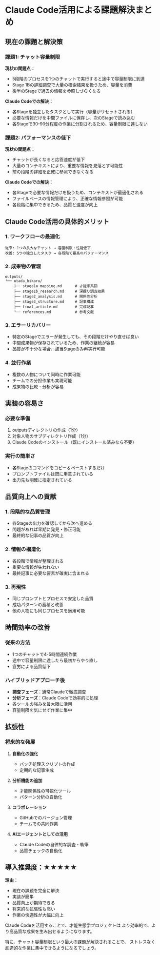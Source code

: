 # Claude Code活用による課題解決まとめ

## 現在の課題と解決策

### 課題1: チャット容量制限
**現状の問題点：**
- 5段階のプロセスを1つのチャットで実行すると途中で容量制限に到達
- Stage 1Bの詳細調査で大量の検索結果を扱うため、容量を消費
- 後半のStageで過去の情報を参照しづらくなる

**Claude Codeでの解決：**
- 各Stageを独立したタスクとして実行（容量がリセットされる）
- 必要な情報だけを中間ファイルに保存し、次のStageで読み込む
- 各Stageで30-90分程度の作業に分割されるため、容量制限に達しない

### 課題2: パフォーマンスの低下
**現状の問題点：**
- チャットが長くなると応答速度が低下
- 大量のコンテキストにより、重要な情報を見落とす可能性
- 前の段階の詳細を正確に参照できなくなる

**Claude Codeでの解決：**
- 各Stageで必要な情報だけを扱うため、コンテキストが最適化される
- ファイルベースの情報管理により、正確な情報参照が可能
- 各段階に集中できるため、品質と速度が向上

## Claude Code活用の具体的メリット

### 1. ワークフローの最適化
```
従来: 1つの長大なチャット → 容量制限・性能低下
改善: 5つの独立したタスク → 各段階で最高のパフォーマンス
```

### 2. 成果物の管理
```
outputs/
└── utada_hikaru/
    ├── stage1a_mapping.md      # 才能家系図
    ├── stage1b_research.md     # 深掘り調査結果
    ├── stage2_analysis.md      # 関係性分析
    ├── stage3_structure.md     # 記事構成
    ├── final_article.md        # 完成記事
    └── references.md           # 参考文献
```

### 3. エラーリカバリー
- 特定のStageでエラーが発生しても、その段階だけやり直せば良い
- 中間成果物が保存されているため、作業の継続が容易
- 品質が不十分な場合、該当Stageのみ再実行可能

### 4. 並行作業
- 複数の人物について同時に作業可能
- チームでの分担作業も実現可能
- 成果物の比較・分析が容易

## 実装の容易さ

### 必要な準備
1. outputsディレクトリの作成（1分）
2. 対象人物のサブディレクトリ作成（1分）
3. Claude Codeのインストール（既にインストール済みなら不要）

### 実行の簡単さ
- 各Stageのコマンドをコピー＆ペーストするだけ
- プロンプトファイルは既に用意されている
- 出力先も明確に指定されている

## 品質向上への貢献

### 1. 段階的な品質管理
- 各Stageの出力を確認してから次へ進める
- 問題があれば早期に発見・修正可能
- 最終的な記事の品質が向上

### 2. 情報の構造化
- 各段階で情報が整理される
- 重要な情報が失われない
- 最終記事に必要な要素が確実に含まれる

### 3. 再現性
- 同じプロンプトとプロセスで安定した品質
- 成功パターンの蓄積と改善
- 他の人物にも同じプロセスを適用可能

## 時間効率の改善

### 従来の方法
- 1つのチャットで4-5時間連続作業
- 途中で容量制限に達したら最初からやり直し
- 疲労による品質低下

### ハイブリッドアプローチ後
- **調査フェーズ**：通常Claudeで徹底調査
- **分析フェーズ**：Claude Codeで効率的に処理
- 各ツールの強みを最大限に活用
- 容量制限を気にせず作業に集中

## 拡張性

### 将来的な発展
1. **自動化の強化**
   - バッチ処理スクリプトの作成
   - 定期的な記事生成

2. **分析機能の追加**
   - 才能関係性の可視化ツール
   - パターン分析の自動化

3. **コラボレーション**
   - GitHubでのバージョン管理
   - チームでの共同作業

4. **AIエージェントとしての活用**
   - Claude Codeの自律的な調査・執筆
   - 品質チェックの自動化

## 導入推奨度：★★★★★

**理由：**
- 現在の課題を完全に解決
- 実装が簡単
- 品質向上が期待できる
- 将来的な拡張性も高い
- 作業の快適性が大幅に向上

Claude Codeを活用することで、才能生態学プロジェクトは
より効率的で、より高品質な成果を生み出せるようになります。

特に、チャット容量制限という最大の課題が解決されることで、
ストレスなく創造的な作業に集中できるようになるでしょう。